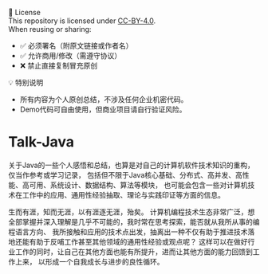 📜 License  
This repository is licensed under [CC-BY-4.0](LICENSE).  
When reusing or sharing:
- ✅ 必须署名（附原文链接或作者名）
- ✅ 允许商用/修改（需遵守协议）
- ❌ 禁止直接复制冒充原创

💡 特别说明
- 所有内容为个人原创总结，不涉及任何企业机密代码。
- Demo代码可自由使用，但商业项目请自行验证风险。


# Talk-Java
关于Java的一些个人感悟和总结，也算是对自己的计算机软件技术知识的重构，仅当作参考或学习记录，
包括但不限于Java核心基础、分布式、高并发、高性能、高可用、系统设计、数据结构、算法等模块，
也可能会包含一些对计算机技术在工作中的应用、通用性经验抽取、理论与实践印证等方面的信息。

生而有涯，知而无涯，以有涯逐无涯，殆矣。
计算机编程技术生态非常广泛，想全部掌握并深入理解是几乎不可能的，我时常在思考探索，能否就从我所从事的编程语言方向、
我所接触和应用的技术点出发，抽离出一种不仅有助于推进技术落地还能有助于反哺工作甚至其他领域的通用性经验或观点呢？
这样可以在做好行业工作的同时，让自己在其他方面也能有所提升，进而让其他方面的能力回馈到工作上来，
以形成一个自我成长与进步的良性循环。